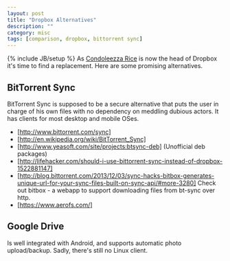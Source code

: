 ```yaml
---
layout: post
title: "Dropbox Alternatives"
description: ""
category: misc
tags: [comparison, dropbox, bittorrent sync]
---
```

{% include JB/setup %}
As [Condoleezza Rice](http://www.drop-dropbox.com/) is now the head of Dropbox
it's time to find a replacement.
Here are some promising alternatives.

BitTorrent Sync
---------------

BitTorrent Sync is supposed to be a secure alternative
that puts the user in charge of his own files
with no dependency on meddling dubious actors.
It has clients for most desktop and mobile OSes.

* [http://www.bittorrent.com/sync]
* [http://en.wikipedia.org/wiki/BitTorrent_Sync]
* [http://www.yeasoft.com/site/projects:btsync-deb] (Unofficial deb packages)
* [http://lifehacker.com/should-i-use-bittorrent-sync-instead-of-dropbox-1522881147]
* [http://blog.bittorrent.com/2013/12/03/sync-hacks-bitbox-generates-unique-url-for-your-sync-files-built-on-sync-api/#more-3280] Check out bitbox - a webapp to support downloading files from bt-sync over http.
* [https://www.aerofs.com/]

Google Drive
------------

Is well integrated with Android,
and supports automatic photo upload/backup.
Sadly, there's still no Linux client.



